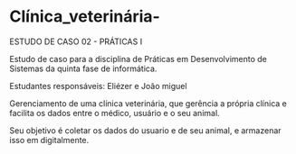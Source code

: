 # Clínica_veterinária-

ESTUDO DE CASO 02 - PRÁTICAS I

Estudo de caso para a disciplina de Práticas em Desenvolvimento de Sistemas da quinta fase de informática.

Estudantes responsáveis: Eliézer e João miguel

Gerenciamento de uma clínica veterinária, que gerência a própria clínica e facilita os dados entre o médico, usuário e o seu animal. 

Seu objetivo é coletar os dados do usuario e de seu animal, e armazenar isso em digitalmente. 
